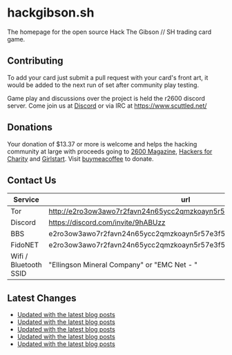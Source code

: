 # hackgibson.sh
The homepage for the open source Hack The Gibson // SH trading card game.


## Contributing

To add your card just submit a pull request with your card's front art, it would be added to the next run of set after community play testing.

Game play and discussions over the project is held the r2600 discord server. Come join us at [Discord](https://discord.com/invite/9hABUzz) or via IRC at https://www.scuttled.net/


## Donations

Your donation of $13.37 or more is welcome and helps the hacking community at large with proceeds going to [2600 Magazine](https://2600.com/), [Hackers for Charity](https://hackersforcharity.org) and [Girlstart](https://girlstart.org).  Visit [buymeacoffee](https://www.buymeacoffee.com/hackgibson.sh) to donate.


## Contact Us

Service | url
-|-
Tor | http://e2ro3ow3awo7r2favn24n65ycc2qmzkoayn5r57e3f56nvjwdcgg32ad.onion
Discord | https://discord.com/invite/9hABUzz
BBS | e2ro3ow3awo7r2favn24n65ycc2qmzkoayn5r57e3f56nvjwdcgg32ad.onion:23
FidoNET | e2ro3ow3awo7r2favn24n65ycc2qmzkoayn5r57e3f56nvjwdcgg32ad.onion:24554
Wifi / Bluetooth SSID | "Ellingson Mineral Company" or "EMC Net - <fidonet address>"

## Latest Changes
<!-- BLOG-POST-LIST:START -->
- [Updated with the latest blog posts](https://github.com/DFW2600/hackgibson.sh/commit/b583a00708fece009c998ceb95401676a1da3d6a)
- [Updated with the latest blog posts](https://github.com/DFW2600/hackgibson.sh/commit/39e3671150ba3ac7021ca1287ed90cdbbd901ab7)
- [Updated with the latest blog posts](https://github.com/DFW2600/hackgibson.sh/commit/f30c5ea1ba75c59b901a011a9c94801b76ecd83a)
- [Updated with the latest blog posts](https://github.com/DFW2600/hackgibson.sh/commit/a235d170e7ec7f1e79b456fb382d613dbcc1b3fc)
- [Updated with the latest blog posts](https://github.com/DFW2600/hackgibson.sh/commit/b6bf175010429e0a85309e27f1ac6c59919a4e9c)
<!-- BLOG-POST-LIST:END -->
